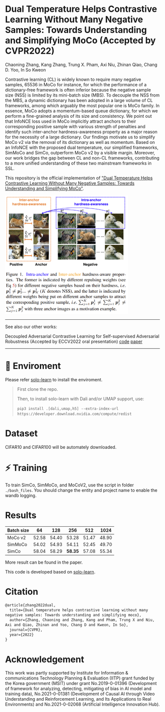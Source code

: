 # Dual Temperature Helps Contrastive Learning Without Many Negative Samples: Towards Understanding and Simplifying MoCo (Accepted by CVPR2022)


Chaoning Zhang, Kang Zhang, Trung X. Pham, Axi Niu, Zhinan Qiao, Chang D. Yoo, In So Kweon

Contrastive learning (CL) is widely known to require many negative samples, 65536 in MoCo for instance, for which the performance of a dictionary-free framework is often inferior because the negative sample size (NSS) is limited by its mini-batch size (MBS). To decouple the NSS from the MBS, a dynamic dictionary has been adopted in a large volume of CL frameworks, among which arguably the most popular one is MoCo family. In essence, MoCo adopts a momentum-based queue dictionary, for which we perform a fine-grained analysis of its size and consistency. We point out that InfoNCE loss used in MoCo implicitly attract anchors to their corresponding positive sample with various strength of penalties and identify such inter-anchor hardness-awareness property as a major reason for the necessity of a large dictionary. Our findings motivate us to simplify MoCo v2 via the removal of its dictionary as well as momentum. Based on an InfoNCE with the proposed dual temperature, our simplified frameworks, SimMoCo and SimCo, outperform MoCo v2 by a visible margin. Moreover, our work bridges the gap between CL and non-CL frameworks, contributing to a more unified understanding of these two mainstream frameworks in SSL.


This repository is the official implementation of ["Dual Temperature Helps Contrastive Learning Without Many Negative Samples: Towards Understanding and Simplifying MoCo"](https://arxiv.org/abs/2203.17248).


<img src="asset/image.png" width="400" />

---
See also our other works:

Decoupled Adversarial Contrastive Learning for Self-supervised Adversarial Robustness (Accepted by ECCV2022 oral presentation) [code](https://github.com/pantheon5100/DeACL.git) [paper](https://arxiv.org/abs/2207.10899)

---

# 🔧 Enviroment

Please refer [solo-learn](https://github.com/vturrisi/solo-learn) to install the enviroment.

> First clone the repo.
> 
> Then, to install solo-learn with Dali and/or UMAP support, use:
> 
> `pip3 install .[dali,umap,h5] --extra-index-url https://developer.download.nvidia.com/compute/redist`


# Dataset
CIFAR10 and CIFAR100 will be automately downloaded.

# ⚡ Training
To train SimCo, SimMoCo, and MoCoV2, use the script in folder `./bash_files`. You should change the entity and project name to enable the wandb logging.

# Results

| Batch size | 64    | 128   | 256            | 512   | 1024  |
|------------|-------|-------|----------------|-------|-------|
| MoCo v2    | 52.58 | 54.40 | 53.28          | 51.47 | 48.90 |
| SimMoCo    | 54.02 | 54.93 | 54.11          | 52.45 | 49.70 |
| SimCo      | 58.04 | 58.29 | **58.35** | 57.08 | 55.34 |

More result can be found in the paper.

This code is developed based on [solo-learn](https://github.com/vturrisi/solo-learn).

# Citation
```
@article{zhang2022dual,
  title={Dual temperature helps contrastive learning without many negative samples: Towards understanding and simplifying moco},
  author={Zhang, Chaoning and Zhang, Kang and Pham, Trung X and Niu, Axi and Qiao, Zhinan and Yoo, Chang D and Kweon, In So},
  journal={CVPR},
  year={2022}
}
```


# Acknowledgement

This work was partly supported by Institute for Information & communications Technology Planning & Evaluation (IITP) grant funded by the Korea government (MSIT) under grant No.2019-0-01396 (Development of framework for analyzing, detecting, mitigating of bias in AI model and training data), No.2021-0-01381 (Development of Causal AI through Video Understanding and Reinforcement Learning, and Its Applications to Real Environments) and No.2021-0-02068 (Artificial Intelligence Innovation Hub).
